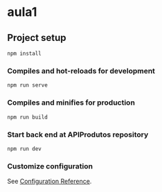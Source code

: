 # aula1

## Project setup
```
npm install
```

### Compiles and hot-reloads for development
```
npm run serve
```

### Compiles and minifies for production
```
npm run build
```
### Start back end at APIProdutos repository

``` 
npm run dev
```


### Customize configuration
See [Configuration Reference](https://cli.vuejs.org/config/).
